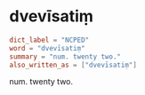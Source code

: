 # dvevīsatiṃ

``` toml
dict_label = "NCPED"
word = "dvevīsatiṃ"
summary = "num. twenty two."
also_written_as = ["dvevīsatiṃ"]
```

num. twenty two.

